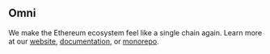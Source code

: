 ## Omni

We make the Ethereum ecosystem feel like a single chain again. Learn more at our [website](https://omni.network), [documentation](https://docs.omni.network), or [monorepo](https://github.com/omni-network/omni).
